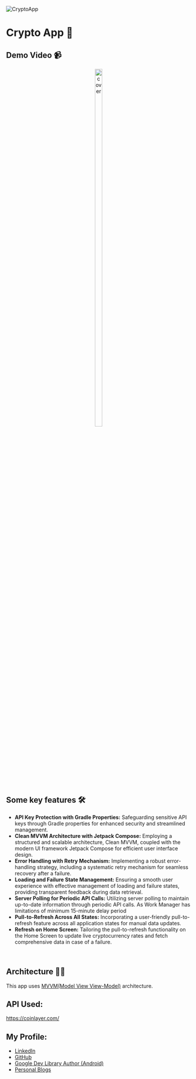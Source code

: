 
<!--![Cover](https://user-images.githubusercontent.com/62587060/216439920-a319c685-58ed-4a06-9699-874594f9fbb2.png)-->

![CryptoApp](https://github.com/Subhadiptech/Crpto-MVVM-Assignment/assets/89024718/2cfe096b-986b-4aa6-bcb5-269915a1cead)


# Crypto App 📱

## Demo Video 📹
<div align="center">
<img width="20%" height = "50%" src="https://github.com/Subhadiptech/Crpto-MVVM-Assignment/assets/89024718/a810c627-6fa5-4582-b7e8-cbbb5a5719d8" alt="cover" />
</div>

## Some key features 🛠

- **API Key Protection with Gradle Properties:**
Safeguarding sensitive API keys through Gradle properties for enhanced security and streamlined management.
- **Clean MVVM Architecture with Jetpack Compose:**
Employing a structured and scalable architecture, Clean MVVM, coupled with the modern UI framework Jetpack Compose for efficient user interface design.
- **Error Handling with Retry Mechanism:**
Implementing a robust error-handling strategy, including a systematic retry mechanism for seamless recovery after a failure.
- **Loading and Failure State Management:**
Ensuring a smooth user experience with effective management of loading and failure states, providing transparent feedback during data retrieval.
- **Server Polling for Periodic API Calls:**
Utilizing server polling to maintain up-to-date information through periodic API calls. As Work Manager has limitations of minimum 15-minute delay period
- **Pull-to-Refresh Across All States:**
Incorporating a user-friendly pull-to-refresh feature across all application states for manual data updates.
- **Refresh on Home Screen:**
Tailoring the pull-to-refresh functionality on the Home Screen to update live cryptocurrency rates and fetch comprehensive data in case of a failure.


  
<br>

## Architecture 👷‍♂️

This app uses [MVVM(Model View View-Model)](https://developer.android.com/topic/architecture#recommended-app-arch) architecture.


## API Used: 
https://coinlayer.com/


## My Profile:
- [LinkedIn](https://www.linkedin.com/in/subhadipdhn/)
- [GitHub](https://github.com/Subhadiptech)
- [Google Dev Library Author (Android)](https://devlibrary.withgoogle.com/authors/subhadiptech)
- [Personal Blogs](https://learndroid.hashnode.dev/)

